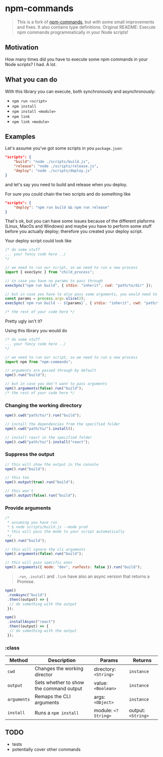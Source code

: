 # npm-commands

> This is a fork of [npm-commands](https://www.npmjs.com/package/npm-commands), but with some small improvements and fixes. It also contains type definitions.
> Original README:
> Execute npm commands programmatically in your Node scripts!

## Motivation

How many times did you have to execute some npm commands in your Node scripts?
I had. A lot.

## What you can do

With this library you can execute, both synchronously and asynchronously:

- `npm run <script>`
- `npm install`
- `npm install <module>`
- `npm link`
- `npm link <module>`

## Examples

Let's assume you've got some scripts in you `package.json`:

```json
"scripts": {
    "build": "node ./scripts/build.js",
    "release": "node ./scripts/release.js",
    "deploy": "node ./scripts/deploy.js"
}
```

and let's say you need to build and release when you deploy.

For sure you could chain the two scripts and do something like

```json
"scripts": {
    "deploy": "npm run build && npm run release"
}
```

That's ok, but you can have some issues because of the different plaforms (Linux, MacOs and Windows) and maybe you have to perform some stuff before you actually deploy; therefore you created your deploy script.

Your deploy script could look like

```javascript
/* do some stuff
... your fancy code here ../
*/

// we need to run our script, so we need to run a new process
import { execSync } from "child_process";

// in case you have no params to pass through
execSync("npm run build", { stdio: "inherit", cwd: "path/to/dir" });

// but in case you have to also pass some arguments, you would need to change the above into this
const params = process.argv.slice(2);
execSync(`npm run build -- ${params}`, { stdio: "inherit", cwd: "path/to/dir" });

/* the rest of your code here */
```

Pretty ugly isn't it?

Using this library you would do

```javascript
/* do some stuff
... your fancy code here ../
*/

// we need to run our script, so we need to run a new process
import npm from "npm-commands";

// arguments are passed through by default
npm().run("build");

// but in case you don't want to pass arguments
npm().arguments(false).run("build");
/* the rest of your code here */
```

### Changing the working directory

```javascript
npm().cwd("path/to/").run("build");

// install the dependencies from the specified folder
npm().cwd("path/to/").install();

// install react in the specified folder
npm().cwd("path/to/").install("react");
```

### Suppress the output

```javascript
// this will show the output in the console
npm().run("build");

// this too
npm().output(true).run("build");

// this won't
npm().output(false).run("build");
```

### Provide arguments

```javascript
/*
 * assuming you have run
 * $ node scripts/build.js --mode prod
 * this will pass the mode to your script automatically
 */
npm().run("build");

// this will ignore the cli arguments
npm().arguments(false).run("build");

// this will pass specific ones
npm().arguments({ mode: "dev", runTests: false }).run("build");
```

> `.run`, `.install` and `.link` have also an async version that returns a Promise.

```javascript
npm()
 .runAsync("build")
 .then((output) => {
  // do something with the output
 });

npm()
 .installAsync("react")
 .then((output) => {
  // do something with the output
 });
```

### :class

| Method      | Description                             | Params                | Returns            |
| ----------- | --------------------------------------- | --------------------- | ------------------ |
| `cwd`       | Changes the working director            | directory: `<String>` | `instance`         |
| `output`    | Sets whether to show the command output | value: `<Boolean>`    | `instance`         |
| `arguments` | Remaps the CLI arguments                | args: `<Object>`      | `instance`         |
| `install`   | Runs a `npm install`                    | module: `<?String>`   | output: `<String>` |

## TODO

- tests
- potentially cover other commands
